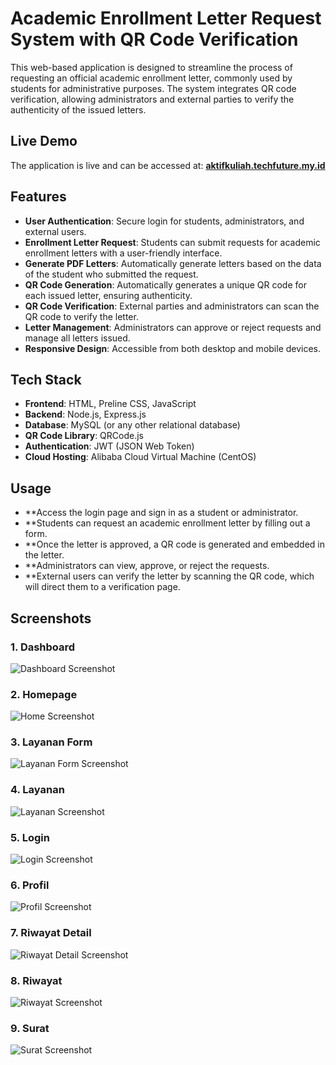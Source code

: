 # Academic Enrollment Letter Request System with QR Code Verification

This web-based application is designed to streamline the process of requesting an official academic enrollment letter, commonly used by students for administrative purposes. The system integrates QR code verification, allowing administrators and external parties to verify the authenticity of the issued letters.

## Live Demo

The application is live and can be accessed at:
**[aktifkuliah.techfuture.my.id](https://aktifkuliah.techfuture.my.id/)**

## Features

- **User Authentication**: Secure login for students, administrators, and external users.
- **Enrollment Letter Request**: Students can submit requests for academic enrollment letters with a user-friendly interface.
- **Generate PDF Letters**: Automatically generate letters based on the data of the student who submitted the request.
- **QR Code Generation**: Automatically generates a unique QR code for each issued letter, ensuring authenticity.
- **QR Code Verification**: External parties and administrators can scan the QR code to verify the letter.
- **Letter Management**: Administrators can approve or reject requests and manage all letters issued.
- **Responsive Design**: Accessible from both desktop and mobile devices.

## Tech Stack

- **Frontend**: HTML, Preline CSS, JavaScript
- **Backend**: Node.js, Express.js
- **Database**: MySQL (or any other relational database)
- **QR Code Library**: QRCode.js
- **Authentication**: JWT (JSON Web Token)
- **Cloud Hosting**: Alibaba Cloud Virtual Machine (CentOS)


## Usage

- **Access the login page and sign in as a student or administrator.
- **Students can request an academic enrollment letter by filling out a form.
- **Once the letter is approved, a QR code is generated and embedded in the letter.
- **Administrators can view, approve, or reject the requests.
- **External users can verify the letter by scanning the QR code, which will direct them to a verification page.

## Screenshots
### 1. **Dashboard**
![Dashboard Screenshot](screenshots/dashboard.jpg)

### 2. **Homepage**
![Home Screenshot](screenshots/home.jpg)

### 3. **Layanan Form**
![Layanan Form Screenshot](screenshots/layanan_form.jpg)

### 4. **Layanan**
![Layanan Screenshot](screenshots/layanan.jpg)

### 5. **Login**
![Login Screenshot](screenshots/login.jpg)

### 6. **Profil**
![Profil Screenshot](screenshots/profil.jpg)

### 7. **Riwayat Detail**
![Riwayat Detail Screenshot](screenshots/riwayat_detail.jpg)

### 8. **Riwayat**
![Riwayat Screenshot](screenshots/riwayat.jpg)

### 9. **Surat**
![Surat Screenshot](screenshots/surat.jpg)

